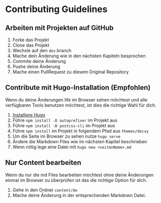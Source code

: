 # Contributing Guidelines

## Arbeiten mit Projekten auf GitHub

1. Forke das Projekt
2. Clone das Projekt
3. Wechsle auf den `dev` branch
4. Mache dein Änderung wie in den nächsten Kapiteln besprochen
5. Commite deine Änderung
6. Pushe deine Änderung
7. Mache einen PullRequest zu diesem Original Repository

## Contribute mit Hugo-Installation (Empfohlen)

Wenn du deine Änderungen life im Browser sehen möchtest und alle verfügbaren Tools benutzen möchtest, ist dies die richtige Wahl für dich.

1. [Installiere Hugo](https://gohugo.io/getting-started/installing/)
2. Führe `npm install -D autoprefixer` im Projekt aus
3. Führe `npm install -D postcss-cli` im Projekt aus
4. Führe `npm install` im Projekt in folgendem Pfad aus `themes/docsy`
5. Um die Seite im Browser zu sehen nutze `hugo serve`
6. Ändere die Markdown Files wie im nächsten Kapitel beschrieben
7. Wenn nötig lege eine Datei mit `hugo new <seitenName>.md`

## Nur Content bearbeiten

Wenn du nur die md Files bearbeiten möchtest ohne deine Änderungen einmal im Browser zu überprüfen ist das die richtige Option für dich.  

1. Gehe in den Ordner `content/de`
2. Mache deine Änderung in der entsprechenden Markdown Datei.
